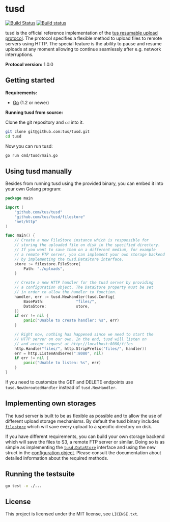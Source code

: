 # tusd

[![Build Status](https://travis-ci.org/tus/tusd.svg?branch=master)](https://travis-ci.org/tus/tusd)
[![Build status](https://ci.appveyor.com/api/projects/status/2y6fa4nyknoxmyc8?svg=true)](https://ci.appveyor.com/project/Acconut/tusd)

tusd is the official reference implementation of the [tus resumable upload
protocol](http://www.tus.io/protocols/resumable-upload.html). The protocol
specifies a flexible method to upload files to remote servers using HTTP.
The special feature is the ability to pause and resume uploads at any
moment allowing to continue seamlessly after e.g. network interruptions.

**Protocol version:** 1.0.0

## Getting started

**Requirements:**

* [Go](http://golang.org/doc/install) (1.2 or newer)

**Running tusd from source:**

Clone the git repository and `cd` into it.

```bash
git clone git@github.com:tus/tusd.git
cd tusd
```

Now you can run tusd:

```bash
go run cmd/tusd/main.go
```

## Using tusd manually

Besides from running tusd using the provided binary, you can embed it into
your own Golang program:

```go
package main

import (
	"github.com/tus/tusd"
	"github.com/tus/tusd/filestore"
	"net/http"
)

func main() {
	// Create a new FileStore instance which is responsible for
	// storing the uploaded file on disk in the specified directory.
	// If you want to save them on a different medium, for example
	// a remote FTP server, you can implement your own storage backend
	// by implementing the tusd.DataStore interface.
	store := filestore.FileStore{
		Path: "./uploads",
	}

	// Create a new HTTP handler for the tusd server by providing
	// a configuration object. The DataStore property must be set
	// in order to allow the handler to function.
	handler, err := tusd.NewHandler(tusd.Config{
		BasePath:              "files/",
		DataStore:             store,
	})
	if err != nil {
		panic("Unable to create handler: %s", err)
	}

	// Right now, nothing has happened since we need to start the
	// HTTP server on our own. In the end, tusd will listen on
	// and accept request at http://localhost:8080/files
	http.Handle("files/", http.StripPrefix("files/", handler))
	err = http.ListenAndServe(":8080", nil)
	if err != nil {
		panic("Unable to listen: %s", err)
	}
}
```

If you need to customize the GET and DELETE endpoints use
`tusd.NewUnroutedHandler` instead of `tusd.NewHandler`.

## Implementing own storages

The tusd server is built to be as flexible as possible and to allow the use
of different upload storage mechanisms. By default the tusd binary includes
[`filestore`](https://godoc.org/github.com/tus/tusd/filestore) which will save every upload
to a specific directory on disk.

If you have different requirements, you can build your own storage backend
which will save the files to S3, a remote FTP server or similar. Doing so
is as simple as implementing the [`tusd.DataStore`](https://godoc.org/github.com/tus/tusd/#DataStore)
interface and using the new struct in the [configuration object](https://godoc.org/github.com/tus/tusd/#Config).
Please consult the documentation about detailed information about the
required methods.

## Running the testsuite

```bash
go test -v ./...
```

## License

This project is licensed under the MIT license, see `LICENSE.txt`.
